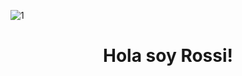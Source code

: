 
![1](https://github.com/RossiSB/RossiSB/assets/125576002/0db09367-1fef-4ecf-82ba-09f39ba2fa8c)

<h1 align="center"> Hola soy Rossi! </h1>


<!---
RossiSB/RossiSB is a ✨ special ✨ repository because its `README.md` (this file) appears on your GitHub profile.
You can click the Preview link to take a look at your changes.
--->

